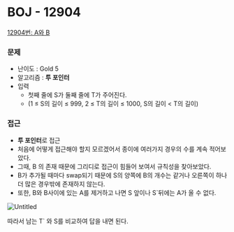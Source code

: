 # BOJ - 12904

[12904번: A와 B](https://www.acmicpc.net/problem/12904)

### 문제

- 난이도 : Gold 5
- 알고리즘 : **투 포인터**
- 입력
    - 첫째 줄에 S가 둘째 줄에 T가 주어진다.
    - (1 ≤ S의 길이 ≤ 999, 2 ≤ T의 길이 ≤ 1000, S의 길이 < T의 길이)

### 접근

- **투 포인터**로 접근
- 처음에 어떻게 접근해야 할지 모르겠어서 종이에 여러가지 경우의 수를 계속 적어보았다.
- 그때, B 의 존재 때문에 그리디로 접근이 힘들어 보여서 규칙성을 찾아보았다.
- B가 추가될 때마다 swap되기 때문에 S의 양쪽에 B의 개수는 같거나 오른쪽이 하나 더 많은 경우밖에 존재하지 않는다.
- 또한, B와 B사이에 있는 A를 제거하고 나면 S 앞이나 S`뒤에는 A가 올 수 없다.

![Untitled](https://s3-us-west-2.amazonaws.com/secure.notion-static.com/d76851eb-12b6-41d7-83ee-5d018823c085/Untitled.png)

따라서 남는 T` 와 S를 비교하여 답을 내면 된다.
